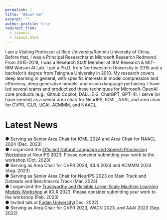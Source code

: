 ```yaml
---
permalink: /
title: "About me"
excerpt: ""
author_profile: true
redirect_from: 
  - /about/
  - /about.html
---
```


I am a Visiting Professor at Rice University/Renmin University of China. Before that, I was a Principal Researcher at Microsoft Research Redmond. From 2015-2018, I was a Research Staff Member at IBM Research & MIT-IBM Watson AI Lab. I got a Ph.D. from Northwestern University in 2015 and a bachelor’s degree from Tsinghua University in 2010. My research covers deep learning in general, with specific interests in model compression and efficiency, deep generative models, and vision+language pertaining. I have led several teams and productized these techniques for Microsoft-OpenAI core products (e.g., Github Copilot, DALL-E-2, ChatGPT, GPT-4). I serve (or have served) as a senior area chair for NeurIPS, ICML, AAAI, and area chair for CVPR, ICLR, IJCAI, ACMMM, and NAACL.

Latest News
======
● Serving as Senior Area Chair for ICML 2024 and Area Chair for NAACL 2024 (Dec. 2023) <br>
● I organized the [Efficient Natural Language and Speech Processing Workshop](https://neurips2023-enlsp.github.io/) at NeurIPS 2023. Please consider submitting your work to the workshop (Oct. 2023)<br>
● Serving as Area Chair for CVPR 2024, ICLR 2024 and ACMMM 2024 (Aug. 2023) <br>
● Serving as Senior Area Chair for NeurIPS 2023 on Main Track and Datasets and Benchmarks Track (Mar. 2023) <br>
● I organized the [Trustworthy and Reliable Large-Scale Machine Learning Models Workshop](https://rtml-iclr2023.github.io/cfp.html) at ICLR 2023. Please consider submitting your work to the workshop (Feb. 2023)<br>
● Invited talk at [Fudan University](https://mp.weixin.qq.com/s/OOIV_Byo6_3g8qLVtFEPpA)(Dec. 2022)<br>
● Serving as Area Chair for CVPR 2023, WACV 2023, and AAAI 2023 (Sep. 2022)<br>
